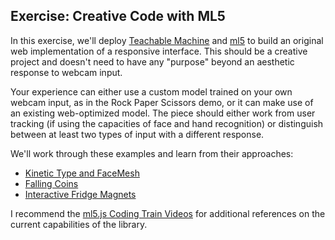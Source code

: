 ## Exercise: Creative Code with ML5

In this exercise, we'll deploy [Teachable Machine](tm_demo.md) and [ml5](ml5/index.html) to build an original web implementation of a responsive interface. This should be a creative project and doesn't need to have any "purpose" beyond an aesthetic response to webcam input. 

Your experience can either use a custom model trained on your own webcam input, as in the Rock Paper Scissors demo, or it can make use of an existing web-optimized model. The piece should either work from user tracking (if using the capacities of face and hand recognition) or distinguish between at least two types of input with a different response.

We'll work through these examples and learn from their approaches:

- [Kinetic Type and FaceMesh](https://editor.p5js.org/codingtrain/sketches/CITZ-7eyA)
- [Falling Coins](https://editor.p5js.org/pattvira/sketches/DCTLTHUyU)
- [Interactive Fridge Magnets](https://editor.p5js.org/pattvira/sketches/f3nZuIPZi)

I recommend the [ml5.js Coding Train Videos](https://youtu.be/2h8VArJ3gnQ?si=A4eMADxQ529uiY0x) for additional references on the current capabilities of the library.